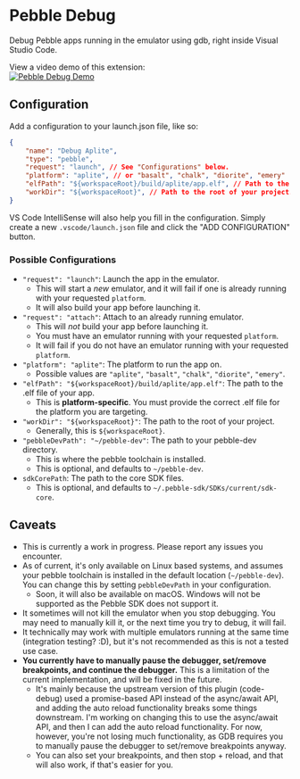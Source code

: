 # Pebble Debug

Debug Pebble apps running in the emulator using gdb, right inside Visual Studio Code.

View a video demo of this extension: <br />
[![Pebble Debug Demo](https://img.youtube.com/vi/1l7fUHSPt6k/0.jpg)](https://youtu.be/1l7fUHSPt6k)

## Configuration

Add a configuration to your launch.json file, like so:

```json
{
    "name": "Debug Aplite",
    "type": "pebble",
    "request": "launch", // See "Configurations" below.
    "platform": "aplite", // or "basalt", "chalk", "diorite", "emery"
    "elfPath": "${workspaceRoot}/build/aplite/app.elf", // Path to the .elf file of your app.
    "workDir": "${workspaceRoot}", // Path to the root of your project.
}
```
VS Code IntelliSense will also help you fill in the configuration. Simply create a new `.vscode/launch.json` file and click the "ADD CONFIGURATION" button.


### Possible Configurations

- `"request": "launch"`: Launch the app in the emulator.
  - This will start a _new_ emulator, and it will fail if one is already running with your requested `platform`.
  - It will also build your app before launching it.
- `"request": "attach"`: Attach to an already running emulator.
  - This will _not_ build your app before launching it.
  - You must have an emulator running with your requested `platform`.
  - It will fail if you do not have an emulator running with your requested `platform`.
- `"platform": "aplite"`: The platform to run the app on.
  - Possible values are `"aplite"`, `"basalt"`, `"chalk"`, `"diorite"`, `"emery"`.
- `"elfPath": "${workspaceRoot}/build/aplite/app.elf"`: The path to the .elf file of your app.
  - This is **platform-specific**. You must provide the correct .elf file for the platform you are targeting.
- `"workDir": "${workspaceRoot}"`: The path to the root of your project. 
  - Generally, this is `${workspaceRoot}`.
- `"pebbleDevPath": "~/pebble-dev"`: The path to your pebble-dev directory.
  - This is where the pebble toolchain is installed.
  - This is optional, and defaults to `~/pebble-dev`.
- `sdkCorePath`: The path to the core SDK files.
  - This is optional, and defaults to `~/.pebble-sdk/SDKs/current/sdk-core`.


## Caveats
- This is currently a work in progress. Please report any issues you encounter.
- As of current, it's only available on Linux based systems, and assumes your pebble toolchain is installed in the default location (`~/pebble-dev`). You can  change this by setting `pebbleDevPath` in your configuration.
  - Soon, it will also be available on macOS. Windows will not be supported as the Pebble SDK does not support it.
- It sometimes will not kill the emulator when you stop debugging. You may need to manually kill it, or the next time you try to debug, it will fail.
- It technically may work with multiple emulators running at the same time (integration testing? :D), but it's not recommended as this is not a tested use case.
- **You currently have to manually pause the debugger, set/remove breakpoints, and continue the debugger.** This is a limitation of the current implementation, and will be fixed in the future.
  - It's mainly because the upstream version of this plugin (code-debug) used a promise-based API instead of the async/await API, and adding the auto reload functionality breaks some things downstream. I'm working on changing this to use the async/await API, and then I can add the auto reload functionality. For now, however, you're not losing much functionality, as GDB requires you to manually pause the debugger to set/remove breakpoints anyway.
  - You can also set your breakpoints, and then stop + reload, and that will also work, if that's easier for you.

